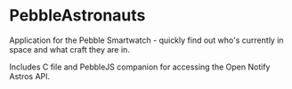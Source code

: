 PebbleAstronauts
================

Application for the Pebble Smartwatch - quickly find out who's currently in space and what craft they are in.

Includes C file and PebbleJS companion for accessing the Open Notify Astros API.
